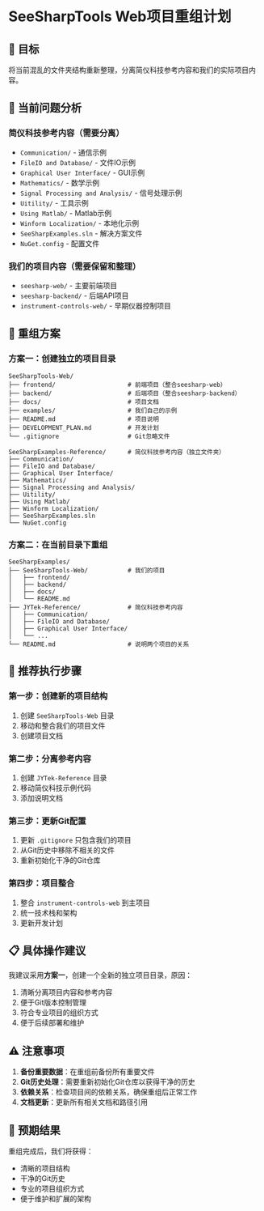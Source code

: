 # SeeSharpTools Web项目重组计划

## 🎯 目标
将当前混乱的文件夹结构重新整理，分离简仪科技参考内容和我们的实际项目内容。

## 📁 当前问题分析

### 简仪科技参考内容（需要分离）
- `Communication/` - 通信示例
- `FileIO and Database/` - 文件IO示例  
- `Graphical User Interface/` - GUI示例
- `Mathematics/` - 数学示例
- `Signal Processing and Analysis/` - 信号处理示例
- `Uitility/` - 工具示例
- `Using Matlab/` - Matlab示例
- `Winform Localization/` - 本地化示例
- `SeeSharpExamples.sln` - 解决方案文件
- `NuGet.config` - 配置文件

### 我们的项目内容（需要保留和整理）
- `seesharp-web/` - 主要前端项目
- `seesharp-backend/` - 后端API项目
- `instrument-controls-web/` - 早期仪器控制项目

## 🔄 重组方案

### 方案一：创建独立的项目目录
```
SeeSharpTools-Web/
├── frontend/                    # 前端项目（整合seesharp-web）
├── backend/                     # 后端项目（整合seesharp-backend）
├── docs/                        # 项目文档
├── examples/                    # 我们自己的示例
├── README.md                    # 项目说明
├── DEVELOPMENT_PLAN.md          # 开发计划
└── .gitignore                   # Git忽略文件

SeeSharpExamples-Reference/      # 简仪科技参考内容（独立文件夹）
├── Communication/
├── FileIO and Database/
├── Graphical User Interface/
├── Mathematics/
├── Signal Processing and Analysis/
├── Uitility/
├── Using Matlab/
├── Winform Localization/
├── SeeSharpExamples.sln
└── NuGet.config
```

### 方案二：在当前目录下重组
```
SeeSharpExamples/
├── SeeSharpTools-Web/           # 我们的项目
│   ├── frontend/
│   ├── backend/
│   ├── docs/
│   └── README.md
├── JYTek-Reference/             # 简仪科技参考内容
│   ├── Communication/
│   ├── FileIO and Database/
│   ├── Graphical User Interface/
│   └── ...
└── README.md                    # 说明两个项目的关系
```

## 🚀 推荐执行步骤

### 第一步：创建新的项目结构
1. 创建 `SeeSharpTools-Web` 目录
2. 移动和整合我们的项目文件
3. 创建项目文档

### 第二步：分离参考内容
1. 创建 `JYTek-Reference` 目录
2. 移动简仪科技示例代码
3. 添加说明文档

### 第三步：更新Git配置
1. 更新 `.gitignore` 只包含我们的项目
2. 从Git历史中移除不相关的文件
3. 重新初始化干净的Git仓库

### 第四步：项目整合
1. 整合 `instrument-controls-web` 到主项目
2. 统一技术栈和架构
3. 更新开发计划

## 📋 具体操作建议

我建议采用**方案一**，创建一个全新的独立项目目录，原因：
1. 清晰分离项目内容和参考内容
2. 便于Git版本控制管理
3. 符合专业项目的组织方式
4. 便于后续部署和维护

## ⚠️ 注意事项

1. **备份重要数据**：在重组前备份所有重要文件
2. **Git历史处理**：需要重新初始化Git仓库以获得干净的历史
3. **依赖关系**：检查项目间的依赖关系，确保重组后正常工作
4. **文档更新**：更新所有相关文档和路径引用

## 🎯 预期结果

重组完成后，我们将获得：
- 清晰的项目结构
- 干净的Git历史
- 专业的项目组织方式
- 便于维护和扩展的架构
